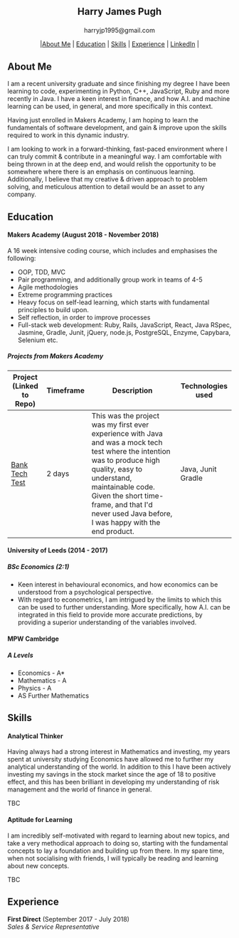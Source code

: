 ## <p align="center"> Harry James Pugh </p>

<p align="center"> harryjp1995@gmail.com </p>

<p align="center"> |<a href="#about_me">About Me</a> | <a href="#education">Education</a> | <a href="#skills">Skills</a> | <a href="#experience">Experience</a> | <a href="https://www.linkedin.com/in/harry-james-348862162/">LinkedIn</a> | </p>

## About Me

I am a recent university graduate and since finishing my degree I have been learning to code, experimenting in Python, C++, JavaScript, Ruby and more recently in Java. I have a keen interest in finance, and how A.I. and machine learning can be used, in general, and more specifically in this context.

Having just enrolled in Makers Academy, I am hoping to learn the fundamentals of software development, and gain & improve upon the skills required to work in this dynamic industry.

I am looking to work in a forward-thinking, fast-paced environment where I can truly commit & contribute in a meaningful way. I am comfortable with being thrown in at the deep end, and would relish the opportunity to be somewhere where there is an emphasis on continuous learning. Additionally, I believe that my creative & driven approach to problem solving, and meticulous attention to detail would be an asset to any company.

## Education

#### Makers Academy (August 2018 - November 2018)

A 16 week intensive coding course, which includes and emphasises the following:

- OOP, TDD, MVC
- Pair programming, and additionally group work in teams of 4-5
- Agile methodologies
- Extreme programming practices
- Heavy focus on self-lead learning, which starts with fundamental principles to build upon.
- Self reflection, in order to improve processes
- Full-stack web development: Ruby, Rails, JavaScript, React, Java RSpec, Jasmine, Gradle, Junit, jQuery, node.js, PostgreSQL, Enzyme, Capybara, Selenium etc.

##### Projects from Makers Academy

| Project (Linked to Repo) | Timeframe | Description | Technologies used |
| ------------------------ | --------- | ----------- | ----------------- |
|[Bank Tech Test](https://github.com/hjpugh/bank-tech-test-java)| 2 days| This was the project was my first ever experience with Java and was a mock tech test where the intention was to produce high quality, easy to understand, maintainable code. Given the short time-frame, and that I'd never used Java before, I was happy with the end product. |Java, Junit Gradle|


#### University of Leeds (2014 - 2017)
##### BSc Economics (2:1)

- Keen interest in behavioural economics, and how economics can be understood from a psychological perspective.
- With regard to econometrics, I am intrigued by the limits to which this can be used to further understanding. More specifically, how A.I. can be integrated in this field to provide more accurate predictions, by providing a superior understanding of the variables involved.

#### MPW Cambridge
##### A Levels

- Economics - A\*
- Mathematics - A
- Physics - A
- AS Further Mathematics

## Skills

#### Analytical Thinker

Having always had a strong interest in Mathematics and investing, my years spent at university studying Economics have allowed me to further my analytical understanding of the world. In addition to this I have been actively investing my savings in the stock market since the age of 18 to positive effect, and this has been brilliant in developing my understanding of risk management and the world of finance in general.

TBC

#### Aptitude for Learning

I am incredibly self-motivated with regard to learning about new topics, and take a very methodical approach to doing so, starting with the fundamental concepts to lay a foundation and building up from there. In my spare time, when not socialising with friends, I will typically be reading and learning about new concepts.

TBC

## Experience

**First Direct** (September 2017 - July 2018)  
 _Sales & Service Representative_
